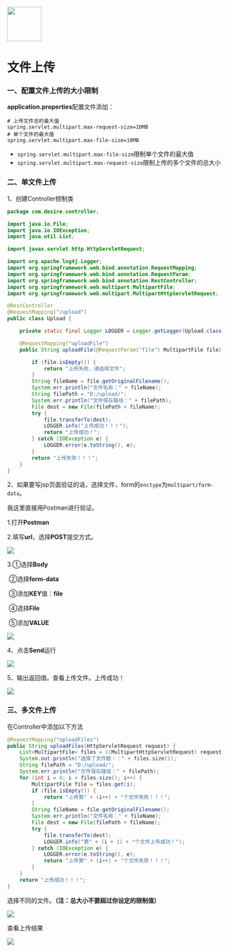 [<img src="../../index.jpg" width = "80" height = "80"  />](../../首页.md#index)

<h1 id="uploadFile">文件上传</h1>

<h3>一、配置文件上传的大小限制</h3>

**application.properties**配置文件添加：

```properties
# 上传文件总的最大值
spring.servlet.multipart.max-request-size=10MB
# 单个文件的最大值
spring.servlet.multipart.max-file-size=10MB
```

- `spring.servlet.multipart.max-file-size`限制单个文件的最大值
- `spring.servlet.multipart.max-request-size`限制上传的多个文件的总大小

<h3>二、单文件上传</h3>

1、创建Controller控制类

```java
package com.desire.controller;

import java.io.File;
import java.io.IOException;
import java.util.List;

import javax.servlet.http.HttpServletRequest;

import org.apache.log4j.Logger;
import org.springframework.web.bind.annotation.RequestMapping;
import org.springframework.web.bind.annotation.RequestParam;
import org.springframework.web.bind.annotation.RestController;
import org.springframework.web.multipart.MultipartFile;
import org.springframework.web.multipart.MultipartHttpServletRequest;

@RestController
@RequestMapping("/upload")
public class Upload {

	private static final Logger LOGGER = Logger.getLogger(Upload.class);

	@RequestMapping("uploadFile")
	public String uploadFile(@RequestParam("file") MultipartFile file) {

		if (file.isEmpty()) {
			return "上传失败，请选择文件";
		}
		String fileName = file.getOriginalFilename();
		System.err.println("文件名称：" + fileName);
		String filePath = "D:/upload/";
		System.err.println("文件保存路径：" + filePath);
		File dest = new File(filePath + fileName);
		try {
			file.transferTo(dest);
			LOGGER.info("上传成功！！！");
			return "上传成功！";
		} catch (IOException e) {
			LOGGER.error(e.toString(), e);
		}
		return "上传失败！！！";
	}
}
```

2、如果要写jsp页面验证的话，选择文件，form的`enctype`为`multipart/form-data`。

我这里直接用Postman进行验证。

1.打开**Postman**

2.填写**url**，选择**POST**提交方式。

![](../img/文件上传/up001.png)

3.①选择**Body**

​	②选择**form-data**

​	③添加**KEY**值：**file**

​	④选择**File**

​	⑤添加**VALUE**

![](../img/文件上传/up002.png)

4、点击**Send**运行

![](../img/文件上传/up003.png)

5、输出返回值。查看上传文件。上传成功！

![](../img/文件上传/up004.png)



<h3>三、多文件上传</h3>

在Controller中添加以下方法

```java
@RequestMapping("uploadFiles")
public String uploadFiles(HttpServletRequest request) {
    List<MultipartFile> files = ((MultipartHttpServletRequest) request).getFiles("file");
    System.out.println("选择了文件数：：" + files.size());
    String filePath = "D:/upload/";
	System.err.println("文件保存路径：" + filePath);
	for (int i = 0; i < files.size(); i++) {
		MultipartFile file = files.get(i);
		if (file.isEmpty()) {
			return "上传第" + (i++) + "个文件失败！！！";
		}
		String fileName = file.getOriginalFilename();
		System.err.println("文件名称：" + fileName);
		File dest = new File(filePath + fileName);
		try {
			file.transferTo(dest);
			LOGGER.info("第" + (i + 1) + "个文件上传成功！");
		} catch (IOException e) {
			LOGGER.error(e.toString(), e);
			return "上传第" + (i++) + "个文件失败！！！";
		}
	}
	return "上传成功！！！";
}
```

选择不同的文件。**（注：总大小不要超过你设定的限制值）**

![](../img/文件上传/up005.png)

查看上传结果

![](../img/文件上传/up006.png)